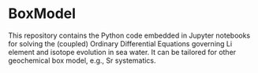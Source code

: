 # BoxModel

This repository contains the Python code embedded in Jupyter notebooks for solving the (coupled) Ordinary Differential Equations governing Li element and isotope evolution in sea water. It can be tailored for other geochemical box model, e.g., Sr systematics.
